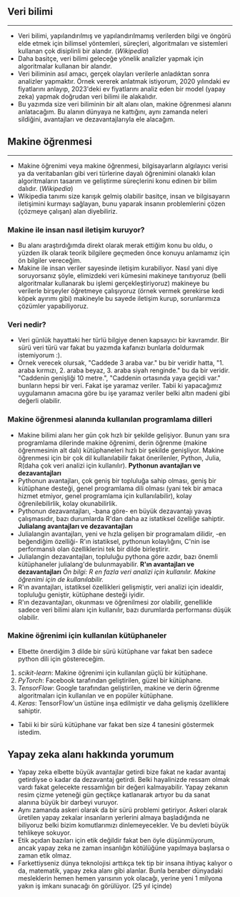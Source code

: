 ## Veri bilimi
****
- Veri bilimi, yapılandırılmış ve yapılandırılmamış verilerden bilgi ve öngörü elde etmek için bilimsel yöntemleri, süreçleri, algoritmaları ve sistemleri kullanan çok disiplinli bir alandır. (*Wikipedia*)
- Daha basitçe, veri bilimi geleceğe yönelik analizler yapmak için algoritmalar kullanan bir alandır.
- Veri biliminin asıl amacı, gerçek olayları verilerle anladıktan sonra analizler yapmaktır. Örnek vererek anlatmak istiyorum, 2020 yılındaki ev fiyatlarını anlayıp, 2023'deki ev fiyatlarını analiz eden bir model (yapay zeka) yapmak doğrudan veri bilimi ile alakalıdır.
- Bu yazımda size veri biliminin bir alt alanı olan, makine öğrenmesi alanını anlatacağım. Bu alanın dünyaya ne kattığını, aynı zamanda neleri sildiğini, avantajları ve dezavantajlarıyla ele alacağım.

## Makine öğrenmesi
****
- Makine öğrenimi veya makine öğrenmesi, bilgisayarların algılayıcı verisi ya da veritabanları gibi veri türlerine dayalı öğrenimini olanaklı kılan algoritmaların tasarım ve geliştirme süreçlerini konu edinen bir bilim dalıdır. (*Wikipedia*)
- Wikipedia tanımı size karışık gelmiş olabilir basitçe, insan ve bilgisayarın iletişimini kurmayı sağlayan, bunu yaparak insanın problemlerini çözen (çözmeye çalışan) alan diyebiliriz.

### Makine ile insan nasıl iletişim kuruyor?
- Bu alanı araştırdığımda direkt olarak merak ettiğim konu bu oldu, o yüzden ilk olarak teorik bilgilere geçmeden önce konuyu anlamamız için ön bilgiler vereceğim.
- Makine ile insan veriler sayesinde iletişim kurabiliyor. Nasıl yani diye soruyorsanız şöyle, elimizdeki veri kümesini makineye tanıtıyoruz (belli algoritmalar kullanarak bu işlemi gerçekleştiriyoruz) makineye bu verilerle birşeyler öğretmeye çalışıyoruz (örnek vermek gerekirse kedi köpek ayırımı gibi) makineyle bu sayede iletişim kurup, sorunlarımıza çözümler yapabiliyoruz.

### Veri nedir?
- Veri günlük hayattaki her türlü bilgiye denen kapsayıcı bir kavramdır. Bir sürü veri türü var fakat bu yazımda kafanızı bunlarla doldurmak istemiyorum :).
- Örnek verecek olursak, "Caddede 3 araba var." bu bir veridir hatta, "1. araba kırmızı, 2. araba beyaz, 3. araba siyah renginde." bu da bir veridir. "Caddenin genişliği 10 metre.", "Caddenin ortasında yaya geçidi var." bunların hepsi bir veri. Fakat işe yaramaz veriler. Tabii ki yapacağımız uygulamanın amacına göre bu işe yaramaz veriler belki altın madeni gibi değerli olabilir.

### Makine öğrenmesi alanında kullanılan programlama dilleri
- Makine bilimi alanı her gün çok hızlı bir şekilde gelişiyor. Bunun yanı sıra programlama dilerinde makine öğrenimi, derin öğrenme (makine öğrenmesinin alt dalı) kütüphaneleri hızlı bir şekilde genişliyor. Makine öğrenmesi için bir çok dil kullanılabilir fakat önerilenler, Python, Julia, R(daha çok veri analizi için kullanılır).
**Pythonun avantajları ve dezavantajları**
- Pythonun avantajları, çok geniş bir topluluğa sahip olması, geniş bir kütüphane desteği, genel programlama dili olması (yani tek bir amaca hizmet etmiyor, genel programlama için kullanılabilir), kolay öğrenilebilirlik, kolay okunabilirlik.
- Pythonun dezavantajları, -bana göre- en büyük dezavantajı yavaş çalışmasıdır, bazı durumlarda R'dan daha az istatiksel özelliğe sahiptir.
**Julialang avantajları ve dezavantajları**
- Julialangin avantajları, yeni ve hızla gelişen bir programalam dilidir, -en beğendiğim özelliği- R'ın istatiksel, pythonun kolaylığını, C'nin ise performanslı olan özelliklerini tek bir dilde birleştirir.
- Julialangin dezavantajları, topluluğu pythona göre azdır, bazı önemli kütüphaneler julialang'de bulunmayabilir.
**R'ın avantajları ve dezavantajları**
*Ön bilgi: R en fazla veri analizi için kullanılır. Makine öğrenimi için de kullanılabilir.*
- R'ın avantajları, istatiksel özellikleri gelişmiştir, veri analizi için idealdir, topluluğu geniştir, kütüphane desteği iyidir.
- R'ın dezavantajları, okunması ve öğrenilmesi zor olabilir, genellikle sadece veri bilimi alanı için kullanılır, bazı durumlarda performansı düşük olabilir.

### Makine öğrenimi için kullanılan kütüphaneler
- Elbette önerdiğim 3 dilde bir sürü kütüphane var fakat ben sadece python dili için göstereceğim.
1. *scikit-learn*: Makine öğrenimi için kullanılan güçlü bir kütüphane.
2. *PyTorch*: Facebook tarafından geliştirilen, güzel bir kütüphane.
3. *TensorFlow*: Google tarafından geliştirilen, makine ve derin öğrenme algoritmaları için kullanılan ve en popüler kütüphane.
4. *Keras*: TensorFlow'un üstüne inşa edilmiştir ve daha gelişmiş özelliklere sahiptir.
- Tabii ki bir sürü kütüphane var fakat ben size 4 tanesini göstermek istedim.

## Yapay zeka alanı hakkında yorumum
- Yapay zeka elbette büyük avantajlar getirdi bize fakat ne kadar avantaj getirdiyse o kadar da dezavantaj getirdi. Belki hayalinizde ressam olmak vardı  fakat gelecekte ressamlığın bir değeri kalmayabilir. Yapay zekanın resim çizme yeteneği gün geçtikçe katlanarak artıyor bu da sanat alanına büyük bir darbeyi vuruyor.
- Aynı zamanda askeri olarak da bir sürü problemi getiriyor. Askeri olarak üretilen yapay zekalar insanların yerlerini almaya başladığında ne biliyoruz belki bizim komutlarımızı dinlemeyecekler. Ve bu devleti büyük tehlikeye sokuyor.
- Etik açıdan bazıları için etik değildir fakat ben öyle düşünmüyorum, ancak yapay zeka ne zaman insanlığın kötülüğüne yapılmaya başlarsa o zaman etik olmaz.
- Farkettiyseniz dünya teknolojisi arttıkça tek tip bir insana ihtiyaç kalıyor o da, matematik, yapay zeka alanı gibi alanlar. Bunla beraber dünyadaki mesleklerin hemen hemen yarısının yok olacağı, yerine yeni 1 milyona yakın iş imkanı sunacağı ön görülüyor. (25 yıl içinde)
